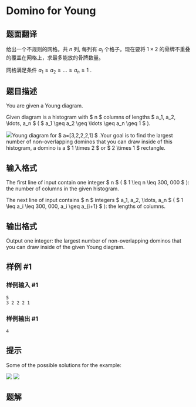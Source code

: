 # Domino for Young

## 题面翻译

给出一个不规则的网格。共 $n$ 列, 每列有 $a_i$ 个格子。现在要将 $1 \times 2$ 的骨牌不重叠的覆盖在网格上，求最多能放的骨牌数量。

网格满足条件 $a_1\geq a_2\geq \ldots \geq a_n\geq 1$ .

## 题目描述

You are given a Young diagram.

Given diagram is a histogram with $ n $ columns of lengths $ a_1, a_2, \ldots, a_n $ ( $ a_1 \geq a_2 \geq \ldots \geq a_n \geq 1 $ ).

 ![](https://cdn.luogu.com.cn/upload/vjudge_pic/CF1268B/2544e64d1ff8ecc95c5b673d61da4ac4a05b5734.png)Young diagram for $ a=[3,2,2,2,1] $ .Your goal is to find the largest number of non-overlapping dominos that you can draw inside of this histogram, a domino is a $ 1 \times 2 $ or $ 2 \times 1 $ rectangle.

## 输入格式

The first line of input contain one integer $ n $ ( $ 1 \leq n \leq 300\, 000 $ ): the number of columns in the given histogram.

The next line of input contains $ n $ integers $ a_1, a_2, \ldots, a_n $ ( $ 1 \leq a_i \leq 300\, 000, a_i \geq a_{i+1} $ ): the lengths of columns.

## 输出格式

Output one integer: the largest number of non-overlapping dominos that you can draw inside of the given Young diagram.

## 样例 #1

### 样例输入 #1

```
5
3 2 2 2 1
```

### 样例输出 #1

```
4
```

## 提示

Some of the possible solutions for the example:

![](https://cdn.luogu.com.cn/upload/vjudge_pic/CF1268B/3d8978aaa90355dc607b1f977284246d35ebb93f.png) ![](https://cdn.luogu.com.cn/upload/vjudge_pic/CF1268B/470888c1347adb69c9c5541029d57b758f46e12d.png)

## 题解